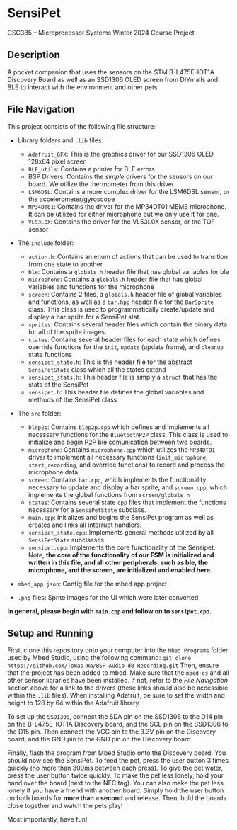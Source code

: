 # SensiPet
CSC385 – Microprocessor Systems Winter 2024 Course Project

## Description
A pocket companion that uses the sensors on the STM B-L475E-IOT1A Discovery Board as well as an SSD1306 OLED screen from DIYmalls and BLE to interact with the environment and other pets.

## File Navigation
This project consists of the following file structure:
- Library folders and `.lib` files:
  - `Adafruit_GFX`: This is the graphics driver for our SSD1306 OLED 128x64 pixel screen
  - `BLE_utils`: Contains a printer for BLE errors
  - BSP Drivers: Contains the *simple* drivers for the sensors on our board. We utilize the thermometer from this driver
  - `LSM6DSL`: Contains a more complex driver for the LSM6DSL sensor, or the accelerometer/gyroscope
  - `MP34DT01`: Contains the driver for the MP34DT01 MEMS microphone. It can be utilized for either microphone but we only use it for one.
  - `VL53L0X`: Contains the driver for the VL53L0X sensor, or the TOF sensor
  
- The `include` folder:
  - `action.h`: Contains an enum of actions that can be used to transition from one state to another
  - `ble`: Contains a `globals.h` header file that has global variables for ble
  - `microphone`: Contains a `globals.h` header file that has global variables and functions for the microphone
  - `screen`: Contains 2 files, a `globals.h` header file of global variables and functions, as well as a `bar.hpp` header file for the `BarSprite` class. This class is used to programmatically create/update and display a bar sprite for a SensiPet stat.
  - `sprites`: Contains several header files which contain the binary data for all of the sprite images.
  - `states`: Contains several header files for each state which defines override functions for the `init`, `update` (update frame), and `cleanup` state functions
  - `sensipet_state.h`: This is the header file for the abstract `SensiPetState` class which all the states extend
  - `sensipet_stats.h`: This header file is simply a `struct` that has the stats of the SensiPet
  - `sensipet.h`: This header file defines the global variables and methods of the SensiPet class
 
- The `src` folder:
  - `blep2p`: Contains `blep2p.cpp` which defines and implements all necessary functions for the `BluetoothP2P` class. This class is used to initialize and begin P2P ble comunication between two boards.
  - `microphone`: Contains `microphone.cpp` which utilizes the `MP34DT01` driver to implement all necessary functions (`init_microphone`, `start_recording`, and override functions) to record and process the microphone data.
  - `screen`: Contains `bar.cpp`, which implements the functionality necessary to update and display a bar sprite, and `screen.cpp`, which implements the global functions from `screen/globals.h`
  - `states`: Contains several state `cpp` files that implement the functions necessary for a `SensiPetState` subclass.
  - `main.cpp`: Initializes and begins the SensiPet program as well as creates and links all interrupt handlers. 
  - `sensipet_state.cpp`: Implements general methods utilized by all `SensiPetState` subclasses.
  - `sensipet.cpp`: Implements the core functionality of the Sensipet. Note, **the core of the functionality of our FSM is initialized and written in this file, and all other peripherals, such as ble, the microphone, and the screen, are initialized and enabled here.**
  
- `mbed_app.json`: Config file for the mbed app project
- `.png` files: Sprite images for the UI which were later converted

**In general, please begin with `main.cpp` and follow on to `sensipet.cpp`.**

## Setup and Running
First, clone this repository onto your computer into the `Mbed Programs` folder used by Mbed Studio, using the following command:
```git clone https://github.com/Tomas-Ha/BSP-Audio-dB-Recording.git```
Then, ensure that the project has been added to mbed. Make sure that the `mbed-os` and all other sensor libraries have been installed. If not, refer to the *File Navigation* section above for a link to the drivers (these links should also be accessible within the `.lib` files). When installing Adafruit, be sure to set the width and height to 128 by 64 within the Adafruit library.

To set up the `SSD1306`, connect the SDA pin on the SSD1306 to the D14 pin on the B-L475E-IOT1A Discovery board, and the SCL pin on the SSD1306 to the D15 pin. Then connect the VCC pin to the 3.3V pin on the Discovery board, and the GND pin to the GND pin on the Discovery board.

Finally, flash the program from Mbed Studio onto the Discovery board. You should now see the SensiPet.
To feed the pet, press the user button 3 times quickly (no more than 300ms between each press).
To give the pet water, press the user button twice quickly.
To make the pet less lonely, hold your hand over the board (next to the NFC tag). You can also make the pet less lonely if you have a friend with another board. Simply hold the user button on both boards for **more than a second** and release. Then, hold the boards close together and watch the pets play!

Most importantly, have fun!
